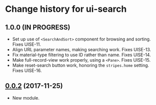 # Change history for ui-search

## 1.0.0 (IN PROGRESS)

* Set up use of `<SearchAndSort>` component for browsing and sorting. Fixes UISE-11.
* Align URL parameter names, making searching work. Fixes UISE-13.
* Fix material-type filtering to use ID rather than name. Fixes UISE-14.
* Make full-record-view work properly, using a `<Pane>`. Fixes UISE-15.
* Make reset-search button work, honoring the `stripes.home` setting. Fixes UISE-16.

## [0.0.2](https://github.com/folio-org/ui-search/tree/v0.0.2) (2017-11-25)

* New module.

